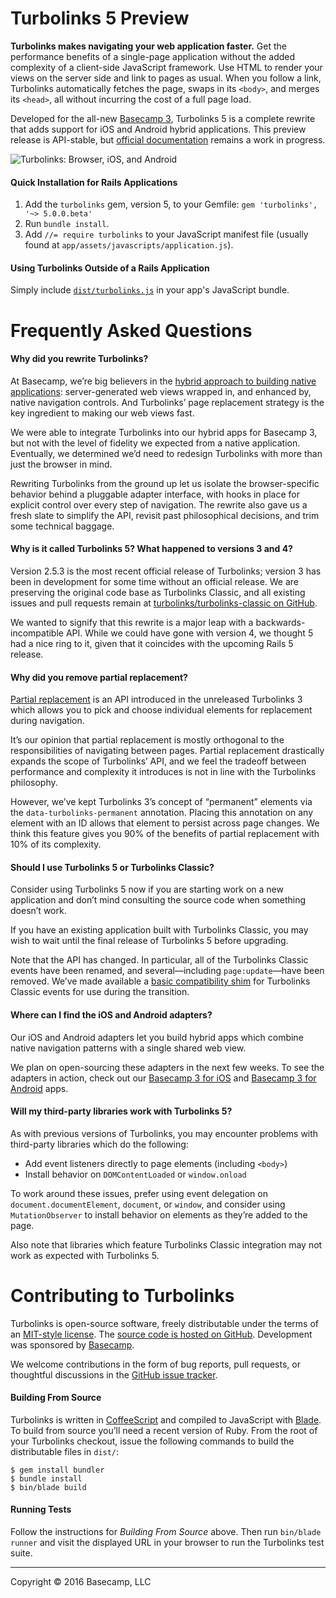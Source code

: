 # Turbolinks 5 Preview

**Turbolinks makes navigating your web application faster.** Get the performance benefits of a single-page application without the added complexity of a client-side JavaScript framework. Use HTML to render your views on the server side and link to pages as usual. When you follow a link, Turbolinks automatically fetches the page, swaps in its `<body>`, and merges its `<head>`, all without incurring the cost of a full page load.

Developed for the all-new [Basecamp 3](https://basecamp.com/3/), Turbolinks 5 is a complete rewrite that adds support for iOS and Android hybrid applications. This preview release is API-stable, but [official documentation](https://github.com/turbolinks/turbolinks/tree/docs#readme) remains a work in progress.

<img src="https://cloud.githubusercontent.com/assets/2603/12763271/18ded8e8-c9b9-11e5-9210-791e6ca21df4.gif" alt="Turbolinks: Browser, iOS, and Android">

#### Quick Installation for Rails Applications

1. Add the `turbolinks` gem, version 5, to your Gemfile: `gem 'turbolinks', '~> 5.0.0.beta'`
2. Run `bundle install`.
3. Add `//= require turbolinks` to your JavaScript manifest file (usually found at `app/assets/javascripts/application.js`).

#### Using Turbolinks Outside of a Rails Application

Simply include [`dist/turbolinks.js`](dist/turbolinks.js) in your app's JavaScript bundle.

# Frequently Asked Questions

#### Why did you rewrite Turbolinks?

At Basecamp, we’re big believers in the [hybrid approach to building native applications](https://signalvnoise.com/posts/3743-hybrid-sweet-spot-native-navigation-web-content): server-generated web views wrapped in, and enhanced by, native navigation controls. And Turbolinks’ page replacement strategy is the key ingredient to making our web views fast.

We were able to integrate Turbolinks into our hybrid apps for Basecamp 3, but not with the level of fidelity we expected from a native application. Eventually, we determined we’d need to redesign Turbolinks with more than just the browser in mind.

Rewriting Turbolinks from the ground up let us isolate the browser-specific behavior behind a pluggable adapter interface,  with hooks in place for explicit control over every step of navigation. The rewrite also gave us a fresh slate to simplify the API, revisit past philosophical decisions, and trim some technical baggage.

#### Why is it called Turbolinks 5? What happened to versions 3 and 4?

Version 2.5.3 is the most recent official release of Turbolinks; version 3 has been in development for some time without an official release. We are preserving the original code base as Turbolinks Classic, and all existing issues and pull requests remain at [turbolinks/turbolinks-classic on GitHub](https://github.com/turbolinks/turbolinks-classic).

We wanted to signify that this rewrite is a major leap with a backwards-incompatible API. While we could have gone with version 4, we thought 5 had a nice ring to it, given that it coincides with the upcoming Rails 5 release.

#### Why did you remove partial replacement?

[Partial replacement](https://github.com/rails/turbolinks#partial-replacement-30) is an API introduced in the unreleased Turbolinks 3 which allows you to pick and choose individual elements for replacement during navigation.

It’s our opinion that partial replacement is mostly orthogonal to the responsibilities of navigating between pages. Partial replacement drastically expands the scope of Turbolinks’ API, and we feel the tradeoff between performance and complexity it introduces is not in line with the Turbolinks philosophy.

However, we’ve kept Turbolinks 3’s concept of “permanent” elements via the `data-turbolinks-permanent` annotation. Placing this annotation on any element with an ID allows that element to persist across page changes. We think this feature gives you 90% of the benefits of partial replacement with 10% of its complexity.

#### Should I use Turbolinks 5 or Turbolinks Classic?

Consider using Turbolinks 5 now if you are starting work on a new application and don’t mind consulting the source code when something doesn’t work.

If you have an existing application built with Turbolinks Classic, you may wish to wait until the final release of Turbolinks 5 before upgrading.

Note that the API has changed. In particular, all of the Turbolinks Classic events have been renamed, and several—including `page:update`—have been removed. We’ve made available a [basic compatibility shim](src/turbolinks/compatibility.coffee) for Turbolinks Classic events for use during the transition.

#### Where can I find the iOS and Android adapters?

Our iOS and Android adapters let you build hybrid apps which combine native navigation patterns with a single shared web view.

We plan on open-sourcing these adapters in the next few weeks. To see the adapters in action, check out our [Basecamp 3 for iOS](https://itunes.apple.com/us/app/id1015603248) and [Basecamp 3 for Android](https://play.google.com/store/apps/details?id=com.basecamp.bc3) apps.

#### Will my third-party libraries work with Turbolinks 5?

As with previous versions of Turbolinks, you may encounter problems with third-party libraries which do the following:

* Add event listeners directly to page elements (including `<body>`)
* Install behavior on `DOMContentLoaded` or `window.onload`

To work around these issues, prefer using event delegation on `document.documentElement`, `document`, or `window`, and consider using `MutationObserver` to install behavior on elements as they’re added to the page.

Also note that libraries which feature Turbolinks Classic integration may not work as expected with Turbolinks 5.

# Contributing to Turbolinks

Turbolinks is open-source software, freely distributable under the terms of an [MIT-style license](LICENSE). The [source code is hosted on GitHub](https://github.com/turbolinks/turbolinks). Development was sponsored by [Basecamp](https://basecamp.com/).

We welcome contributions in the form of bug reports, pull requests, or thoughtful discussions in the [GitHub issue tracker](https://github.com/turbolinks/turbolinks/issues).

#### Building From Source

Turbolinks is written in [CoffeeScript](https://github.com/jashkenas/coffee-script) and compiled to JavaScript with [Blade](https://github.com/javan/blade). To build from source you’ll need a recent version of Ruby. From the root of your Turbolinks checkout, issue the following commands to build the distributable files in `dist/`:

```
$ gem install bundler
$ bundle install
$ bin/blade build
```

#### Running Tests

Follow the instructions for *Building From Source* above. Then run `bin/blade runner` and visit the displayed URL in your browser to run the Turbolinks test suite.

---

Copyright © 2016 Basecamp, LLC
